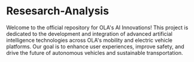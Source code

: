 # Resesarch-Analysis
Welcome to the official repository for OLA's AI Innovations! This project is dedicated to the development and integration of advanced artificial intelligence technologies across OLA's mobility and electric vehicle platforms. Our goal is to enhance user experiences, improve safety, and drive the future of autonomous vehicles and sustainable transportation.
